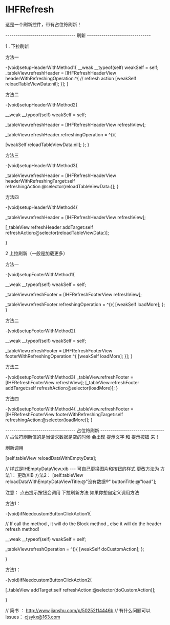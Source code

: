 # IHFRefresh
这是一个刷新控件，带有占位符刷新！


 ---------------------------------- 刷新 -------------------------------

1 . 下拉刷新

方法一

-(void)setupHeaderWithMethod1{
__weak __typeof(self) weakSelf = self;
_tableView.refreshHeader = [IHFRefreshHeaderView headerWithRefreshingOperation:^{
// refresh action
[weakSelf reloadTableViewData:nil];
}];
}

方法二


-(void)setupHeaderWithMethod2{

__weak __typeof(self) weakSelf = self;

_tableView.refreshHeader = [IHFRefreshHeaderView refreshView];

_tableView.refreshHeader.refreshingOperation = ^(){

[weakSelf reloadTableViewData:nil];
};
}

方法三


-(void)setupHeaderWithMethod3{

_tableView.refreshHeader = [IHFRefreshHeaderView headerWithRefreshingTarget:self refreshingAction:@selector(reloadTableViewData:)];
}


方法四

-(void)setupHeaderWithMethod4{

_tableView.refreshHeader = [IHFRefreshHeaderView refreshView];

[_tableView.refreshHeader addTarget:self refreshAction:@selector(reloadTableViewData:)];

}

2 上拉刷新（一般是加载更多）

方法一

-(void)setupFooterWithMethod1{

__weak __typeof(self) weakSelf = self;

_tableView.refreshFooter = [IHFRefreshFooterView refreshView];

_tableView.refreshFooter.refreshingOperation = ^(){
[weakSelf loadMore];
};
}

方法二

-(void)setupFooterWithMethod2{

__weak __typeof(self) weakSelf = self;

_tableView.refreshFooter = [IHFRefreshFooterView footerWithRefreshingOperation:^{
[weakSelf loadMore];
}];
}

方法三

-(void)setupFooterWithMethod3{
_tableView.refreshFooter = [IHFRefreshFooterView refreshView];
[_tableView.refreshFooter addTarget:self refreshAction:@selector(loadMore)];
}

方法四


-(void)setupFooterWithMethod4{
_tableView.refreshFooter = [IHFRefreshFooterView footerWithRefreshingTarget:self refreshingAction:@selector(loadMore)];
}

---------------------------------- 占位符刷新 -------------------------------
// 占位符刷新值的是当请求数据是空的时候 会出现 提示文字 和 提示按钮 来！

刷新调用

[self.tableView reloadDataWithEmptyData];

// 样式是IHEmptyDataView.xib --- 可自己更换图片和按钮的样式
更改方法为 
方法1： 更改XIB
方法2： [self.tableView reloadDataWithEmptyDataViewTitle:@"没有数据®" buttonTitle:@"load"];


注意：
点击提示按钮会调用 下拉刷新方法
如果你想自定义调用方法

方法1： 

-(void)ifNeedcustomButtonClickAction1{

// If call the method , it will do the Block method , else it will do the header refresh method!

__weak __typeof(self) weakSelf = self;

_tableView.refreshOperation = ^(){
[weakSelf doCustomAction];
};

}

方法1： 

-(void)ifNeedcustomButtonClickAction2{

[_tableView addTarget:self refreshAction:@selector(doCustomAction)];

}

// 简书 ： http://www.jianshu.com/p/50252f14446b
// 有什么问题可以Issues： cjsykx@163.com
